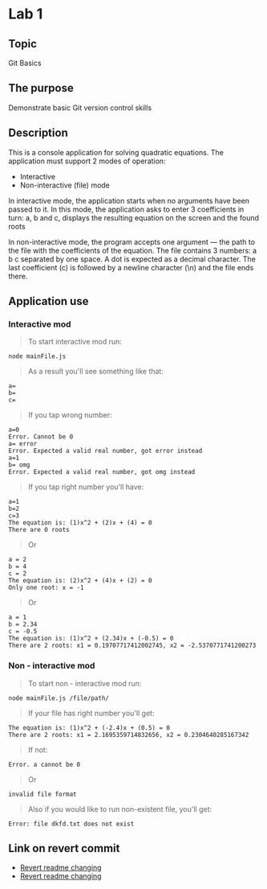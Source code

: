 # Lab 1

## Topic 
Git Basics

## The purpose
Demonstrate basic Git version control skills

## Description
This is a console application for solving quadratic equations. The application must support 2 modes of operation:

- Interactive
- Non-interactive (file) mode

In interactive mode, the application starts when no arguments have been passed to it. In this mode, the application asks to enter 3 coefficients in turn: a, b and c, displays the resulting equation on the screen and the found roots

In non-interactive mode, the program accepts one argument — the path to the file with the coefficients of the equation. The file contains 3 numbers: a b c separated by one space. A dot is expected as a decimal character. The last coefficient (c) is followed by a newline character (\n) and the file ends there.

## Application use
### Interactive mod

> To start interactive mod run:
```
node mainFile.js
```

> As a result you'll see something like that:

```
a=
b=
c=
```
> If you tap wrong number:
```
a=0
Error. Cannot be 0
a= error
Error. Expected a valid real number, got error instead
a=1
b= omg
Error. Expected a valid real number, got omg instead
```
> If you tap right number you'll have:
```
a=1
b=2
c=3
The equation is: (1)x^2 + (2)x + (4) = 0
There are 0 roots
```
> Or
```
a = 2
b = 4
c = 2
The equation is: (2)x^2 + (4)x + (2) = 0
Only one root: x = -1
```
> Or
```
a = 1
b = 2.34
c = -0.5
The equation is: (1)x^2 + (2.34)x + (-0.5) = 0
There are 2 roots: x1 = 0.19707717412002745, x2 = -2.5370771741200273
```
### Non - interactive mod

> To start non - interactive mod run:
```
node mainFile.js /file/path/
```
> If your file has right number you'll get:
```
The equation is: (1)x^2 + (-2.4)x + (0.5) = 0
There are 2 roots: x1 = 2.1695359714832656, x2 = 0.2304640285167342
```
> If not:
```
Error. a cannot be 0
```
> Or
```
invalid file format
```
> Also if you would like to run non-existent file, you'll get:
```
Error: file dkfd.txt does not exist
```
## Link on revert commit

- [Revert readme changing](https://github.com/AlinaDubchak/Development-methodologies-Labs/commit/a5e2d679e38f142e46faf14fa2f7bd3bfe6dc9b0)
- [Revert readme changing](https://github.com/AlinaDubchak/Development-methodologies-Labs/commit/24982dad3c8c6ece450826cdfa6a3f75173cfe37)